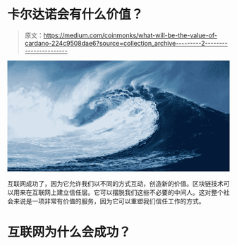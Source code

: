 # 卡尔达诺会有什么价值？

> 原文：<https://medium.com/coinmonks/what-will-be-the-value-of-cardano-224c9508dae6?source=collection_archive---------2----------------------->

![](img/56f3a916a89bf482ae8e44777e44982e.png)

互联网成功了，因为它允许我们以不同的方式互动，创造新的价值。区块链技术可以用来在互联网上建立信任层。它可以摆脱我们这些不必要的中间人。这对整个社会来说是一项非常有价值的服务，因为它可以重塑我们信任工作的方式。

# 互联网为什么会成功？